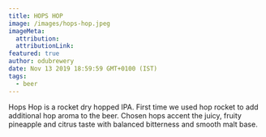 ```yaml
---
title: HOPS HOP
image: /images/hops-hop.jpeg
imageMeta:
  attribution:
  attributionLink:
featured: true
author: odubrewery
date: Nov 13 2019 18:59:59 GMT+0100 (IST)
tags:
  - beer
---
```


Hops Hop is a rocket dry hopped IPA. First time we used hop rocket to add additional hop aroma to the beer. Chosen hops accent the juicy, fruity pineapple and citrus taste with balanced bitterness and smooth malt base.
